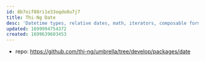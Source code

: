 ```yaml
---
id: 8b7oif88ri1e33oqdo8u7j7
title: Thi-Ng Date
desc: 'Datetime types, relative dates, math, iterators, composable formatters, locales.'
updated: 1699994754372
created: 1699639603453
---
```


- repo: https://github.com/thi-ng/umbrella/tree/develop/packages/date